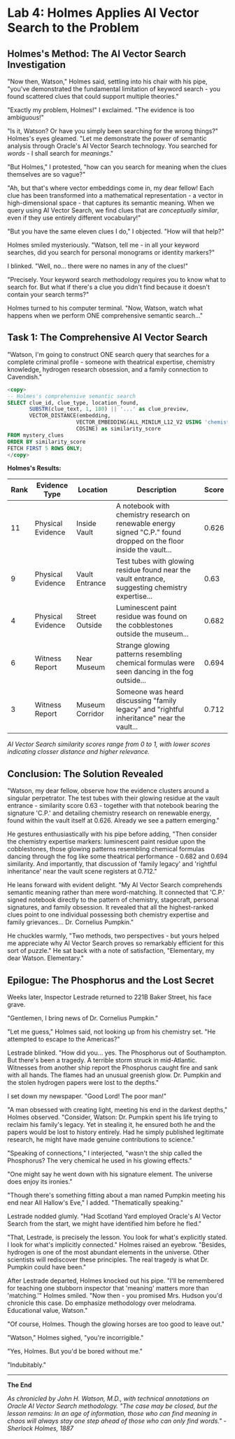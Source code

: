 # Lab 4: Holmes Applies AI Vector Search to the Problem

## Holmes's Method: The AI Vector Search Investigation

"Now then, Watson," Holmes said, settling into his chair with his pipe, "you've demonstrated the fundamental limitation of keyword search - you found scattered clues that could support multiple theories."

"Exactly my problem, Holmes!" I exclaimed. "The evidence is too ambiguous!"

"Is it, Watson? Or have you simply been searching for the wrong things?" Holmes's eyes gleamed. "Let me demonstrate the power of semantic analysis through Oracle's AI Vector Search technology. You searched for *words* - I shall search for *meanings*."

"But Holmes," I protested, "how can you search for meaning when the clues themselves are so vague?"

"Ah, but that's where vector embeddings come in, my dear fellow! Each clue has been transformed into a mathematical representation - a vector in high-dimensional space - that captures its semantic meaning. When we query using AI Vector Search, we find clues that are *conceptually similar*, even if they use entirely different vocabulary!"

"But you have the same eleven clues I do," I objected. "How will that help?"

Holmes smiled mysteriously. "Watson, tell me - in all your keyword searches, did you search for personal monograms or identity markers?"

I blinked. "Well, no... there were no names in any of the clues!"

"Precisely. Your keyword search methodology requires you to know what to search for. But what if there's a clue you didn't find because it doesn't contain your search terms?"

Holmes turned to his computer terminal. "Now, Watson, watch what happens when we perform ONE comprehensive semantic search..."



## Task 1: The Comprehensive AI Vector Search

"Watson, I'm going to construct ONE search query that searches for a complete criminal profile - someone with theatrical expertise, chemistry knowledge, hydrogen research obsession, and a family connection to Cavendish."

```sql
<copy>
-- Holmes's comprehensive semantic search
SELECT clue_id, clue_type, location_found,
       SUBSTR(clue_text, 1, 180) || '...' as clue_preview,
       VECTOR_DISTANCE(embedding,
                      VECTOR_EMBEDDING(ALL_MINILM_L12_V2 USING 'chemistry drawings family obsession stagecraft leaving personal signatures' AS data),
                      COSINE) as similarity_score
FROM mystery_clues
ORDER BY similarity_score
FETCH FIRST 5 ROWS ONLY;
</copy>
```

**Holmes's Results:**

| Rank | Evidence Type | Location | Description | Score |
|------|---------------|----------|-------------|-------|
| 11 | Physical Evidence | Inside Vault | A notebook with chemistry research on renewable energy signed "C.P." found dropped on the floor inside the vault... | 0.626 |
| 9 | Physical Evidence | Vault Entrance | Test tubes with glowing residue found near the vault entrance, suggesting chemistry expertise... | 0.63 |
| 4 | Physical Evidence | Street Outside | Luminescent paint residue was found on the cobblestones outside the museum... | 0.682 |
| 6 | Witness Report | Near Museum | Strange glowing patterns resembling chemical formulas were seen dancing in the fog outside... | 0.694 |
| 3 | Witness Report | Museum Corridor | Someone was heard discussing "family legacy" and "rightful inheritance" near the vault... | 0.712 |


*AI Vector Search similarity scores range from 0 to 1, with lower scores indicating closser distance and higher relevance.*


## Conclusion: The Solution Revealed

"Watson, my dear fellow, observe how the evidence clusters around a singular perpetrator. The test tubes with their glowing residue at the vault entrance - similarity score 0.63 - together with that notebook bearing the signature 'C.P.' and detailing chemistry research on renewable energy, found within the vault itself at 0.626. Already we see a pattern emerging."

He gestures enthusiastically with his pipe before adding, "Then consider the chemistry expertise markers: luminescent paint residue upon the cobblestones, those glowing patterns resembling chemical formulas dancing through the fog like some theatrical performance - 0.682 and 0.694 similarity. And importantly, that discussion of 'family legacy' and 'rightful inheritance' near the vault scene registers at 0.712."

He leans forward with evident delight. "My AI Vector Search comprehends semantic meaning rather than mere word-matching. It connected that 'C.P.' signed notebook directly to the pattern of chemistry, stagecraft, personal signatures, and family obsession. It revealed that all the highest-ranked clues point to one individual possessing both chemistry expertise and family grievances... Dr. Cornelius Pumpkin."

He chuckles warmly, "Two methods, two perspectives - but yours helped me appreciate why AI Vector Search proves so remarkably efficient for this sort of puzzle." He sat back with a note of satisfaction, "Elementary, my dear Watson. Elementary."

## Epilogue: The Phosphorus and the Lost Secret


Weeks later, Inspector Lestrade returned to 221B Baker Street, his face grave.

"Gentlemen, I bring news of Dr. Cornelius Pumpkin."

"Let me guess," Holmes said, not looking up from his chemistry set. "He attempted to escape to the Americas?"

Lestrade blinked. "How did you... yes. The Phosphorus out of Southampton. But there's been a tragedy. A terrible storm struck in mid-Atlantic. Witnesses from another ship report the Phosphorus caught fire and sank with all hands. The flames had an unusual greenish glow. Dr. Pumpkin and the stolen hydrogen papers were lost to the depths."

I set down my newspaper. "Good Lord! The poor man!"

"A man obsessed with creating light, meeting his end in the darkest depths," Holmes observed. "Consider, Watson: Dr. Pumpkin spent his life trying to reclaim his family's legacy. Yet in stealing it, he ensured both he and the papers would be lost to history entirely. Had he simply published legitimate research, he might have made genuine contributions to science."

"Speaking of connections," I interjected, "wasn't the ship called the Phosphorus? The very chemical he used in his glowing effects."

"One might say he went down with his signature element. The universe does enjoy its ironies."

"Though there's something fitting about a man named Pumpkin meeting his end near All Hallow's Eve," I added. "Thematically speaking."

Lestrade nodded glumly. "Had Scotland Yard employed Oracle's AI Vector Search from the start, we might have identified him before he fled."

"That, Lestrade, is precisely the lesson. You look for what's explicitly stated. I look for what's implicitly connected." Holmes raised an eyebrow. "Besides, hydrogen is one of the most abundant elements in the universe. Other scientists will rediscover these principles. The real tragedy is what Dr. Pumpkin could have been."

After Lestrade departed, Holmes knocked out his pipe. "I'll be remembered for teaching one stubborn inspector that 'meaning' matters more than 'matching.'" Holmes smiled. "Now then - you promised Mrs. Hudson you'd chronicle this case. Do emphasize methodology over melodrama. Educational value, Watson."

"Of course, Holmes. Though the glowing horses are too good to leave out."

"Watson," Holmes sighed, "you're incorrigible."

"Yes, Holmes. But you'd be bored without me."

"Indubitably."

---

**The End**

*As chronicled by John H. Watson, M.D., with technical annotations on Oracle AI Vector Search methodology. "The case may be closed, but the lesson remains: In an age of information, those who can find meaning in chaos will always stay one step ahead of those who can only find words." - Sherlock Holmes, 1887*
